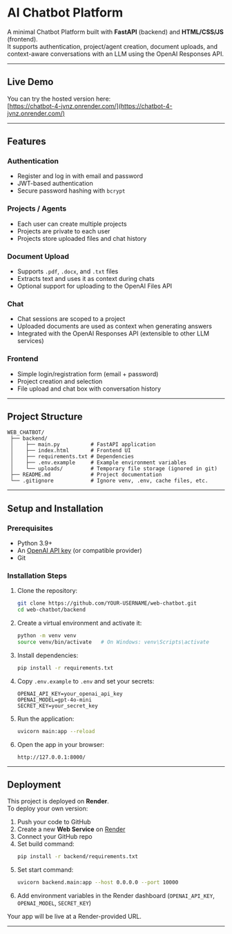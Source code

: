 # AI Chatbot Platform

A minimal Chatbot Platform built with **FastAPI** (backend) and **HTML/CSS/JS** (frontend).  
It supports authentication, project/agent creation, document uploads, and context-aware conversations with an LLM using the OpenAI Responses API.

---

## Live Demo

You can try the hosted version here:  
[https://chatbot-4-jvnz.onrender.com/](https://chatbot-4-jvnz.onrender.com/)

---

## Features

### Authentication
- Register and log in with email and password
- JWT-based authentication
- Secure password hashing with `bcrypt`

### Projects / Agents
- Each user can create multiple projects
- Projects are private to each user
- Projects store uploaded files and chat history

### Document Upload
- Supports `.pdf`, `.docx`, and `.txt` files
- Extracts text and uses it as context during chats
- Optional support for uploading to the OpenAI Files API

### Chat
- Chat sessions are scoped to a project
- Uploaded documents are used as context when generating answers
- Integrated with the OpenAI Responses API (extensible to other LLM services)

### Frontend
- Simple login/registration form (email + password)
- Project creation and selection
- File upload and chat box with conversation history

---

## Project Structure

```
WEB_CHATBOT/
 ├── backend/
 │    ├── main.py          # FastAPI application
 │    ├── index.html       # Frontend UI
 │    ├── requirements.txt # Dependencies
 │    ├── .env.example     # Example environment variables
 │    └── uploads/         # Temporary file storage (ignored in git)
 ├── README.md             # Project documentation
 └── .gitignore            # Ignore venv, .env, cache files, etc.
```

---

## Setup and Installation

### Prerequisites
- Python 3.9+
- An [OpenAI API key](https://platform.openai.com/) (or compatible provider)
- Git

### Installation Steps

1. Clone the repository:
   ```bash
   git clone https://github.com/YOUR-USERNAME/web-chatbot.git
   cd web-chatbot/backend
   ```

2. Create a virtual environment and activate it:
   ```bash
   python -m venv venv
   source venv/bin/activate   # On Windows: venv\Scripts\activate
   ```

3. Install dependencies:
   ```bash
   pip install -r requirements.txt
   ```

4. Copy `.env.example` to `.env` and set your secrets:
   ```
   OPENAI_API_KEY=your_openai_api_key
   OPENAI_MODEL=gpt-4o-mini
   SECRET_KEY=your_secret_key
   ```

5. Run the application:
   ```bash
   uvicorn main:app --reload
   ```

6. Open the app in your browser:
   ```
   http://127.0.0.1:8000/
   ```

---

## Deployment

This project is deployed on **Render**.  
To deploy your own version:
1. Push your code to GitHub
2. Create a new **Web Service** on [Render](https://render.com/)
3. Connect your GitHub repo
4. Set build command:
   ```bash
   pip install -r backend/requirements.txt
   ```
5. Set start command:
   ```bash
   uvicorn backend.main:app --host 0.0.0.0 --port 10000
   ```
6. Add environment variables in the Render dashboard (`OPENAI_API_KEY`, `OPENAI_MODEL`, `SECRET_KEY`)

Your app will be live at a Render-provided URL.

---
